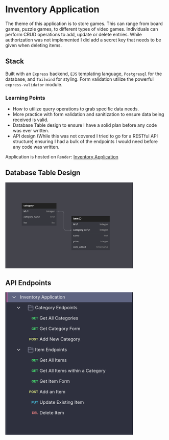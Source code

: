 # Inventory Application

The theme of this application is to store games. This can range from board games, puzzle games, to different types of video games.
Individuals can perform CRUD operations to add, update or delete entries. While authorization was not implemented I did add a secret key that needs to be given when deleting items.

## Stack

Built with an `Express` backend, `EJS` templating language, `Postgresql` for the database, and `Tailwind` for styling.
Form validation utilize the powerful `express-validator` module.

### Learning Points

- How to utilize query operations to grab specific data needs.
- More practice with form validation and sanitization to ensure data being received is valid.
- Database Table design to ensure I have a solid plan before any code was ever written.
- API design (While this was not covered I tried to go for a RESTful API structure) ensuring I had a bulk of the endpoints I would need before any code was written.

Application is hosted on `Render`: [Inventory Application]("/")

## Database Table Design

<img src="./images/dbdiagram.png" alt="Database Table Design" width="400">

## API Endpoints

<img src="./images/inventory-endpoints.png" alt="Inventory API Endpoitns" width="400">
